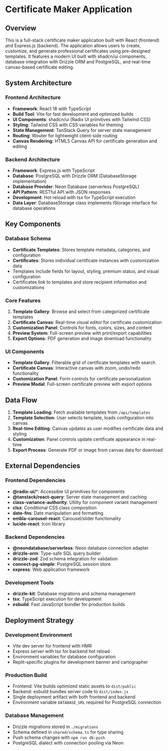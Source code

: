 # Certificate Maker Application

## Overview

This is a full-stack certificate maker application built with React (frontend) and Express.js (backend). The application allows users to create, customize, and generate professional certificates using pre-designed templates. It features a modern UI built with shadcn/ui components, database integration with Drizzle ORM and PostgreSQL, and real-time canvas-based certificate editing.

## System Architecture

### Frontend Architecture
- **Framework**: React 18 with TypeScript
- **Build Tool**: Vite for fast development and optimized builds
- **UI Components**: shadcn/ui (Radix UI primitives with Tailwind CSS)
- **Styling**: Tailwind CSS with CSS variables for theming
- **State Management**: TanStack Query for server state management
- **Routing**: Wouter for lightweight client-side routing
- **Canvas Rendering**: HTML5 Canvas API for certificate generation and editing

### Backend Architecture
- **Framework**: Express.js with TypeScript
- **Database**: PostgreSQL with Drizzle ORM (DatabaseStorage implementation)
- **Database Provider**: Neon Database (serverless PostgreSQL)
- **API Pattern**: RESTful API with JSON responses
- **Development**: Hot reload with tsx for TypeScript execution
- **Data Layer**: DatabaseStorage class implements IStorage interface for database operations

## Key Components

### Database Schema
- **Certificate Templates**: Stores template metadata, categories, and configuration
- **Certificates**: Stores individual certificate instances with customization data
- Templates include fields for layout, styling, premium status, and visual configuration
- Certificates link to templates and store recipient information and customizations

### Core Features
1. **Template Gallery**: Browse and select from categorized certificate templates
2. **Certificate Canvas**: Real-time visual editor for certificate customization
3. **Customization Panel**: Controls for fonts, colors, sizes, and content
4. **Preview System**: Full-screen preview with print/export capabilities
5. **Export Options**: PDF generation and image download functionality

### UI Components
- **Template Gallery**: Filterable grid of certificate templates with search
- **Certificate Canvas**: Interactive canvas with zoom, undo/redo functionality
- **Customization Panel**: Form controls for certificate personalization
- **Preview Modal**: Full-screen certificate preview with export options

## Data Flow

1. **Template Loading**: Fetch available templates from `/api/templates`
2. **Template Selection**: User selects template, loads configuration into canvas
3. **Real-time Editing**: Canvas updates as user modifies certificate data and styling
4. **Customization**: Panel controls update certificate appearance in real-time
5. **Export Process**: Generate PDF or image from canvas data for download

## External Dependencies

### Frontend Dependencies
- **@radix-ui/***: Accessible UI primitives for components
- **@tanstack/react-query**: Server state management and caching
- **class-variance-authority**: Utility for component variant management
- **clsx**: Conditional CSS class composition
- **date-fns**: Date manipulation and formatting
- **embla-carousel-react**: Carousel/slider functionality
- **lucide-react**: Icon library

### Backend Dependencies
- **@neondatabase/serverless**: Neon database connection adapter
- **drizzle-orm**: Type-safe SQL query builder
- **drizzle-zod**: Zod schema integration for validation
- **connect-pg-simple**: PostgreSQL session store
- **express**: Web application framework

### Development Tools
- **drizzle-kit**: Database migrations and schema management
- **tsx**: TypeScript execution for development
- **esbuild**: Fast JavaScript bundler for production builds

## Deployment Strategy

### Development Environment
- Vite dev server for frontend with HMR
- Express server with tsx for backend hot reload
- Environment variables for database configuration
- Replit-specific plugins for development banner and cartographer

### Production Build
- Frontend: Vite builds optimized static assets to `dist/public`
- Backend: esbuild bundles server code to `dist/index.js`
- Single deployment artifact with both frontend and backend
- Environment variable `DATABASE_URL` required for PostgreSQL connection

### Database Management
- Drizzle migrations stored in `./migrations`
- Schema defined in `shared/schema.ts` for type sharing
- Push schema changes with `npm run db:push`
- PostgreSQL dialect with connection pooling via Neon
